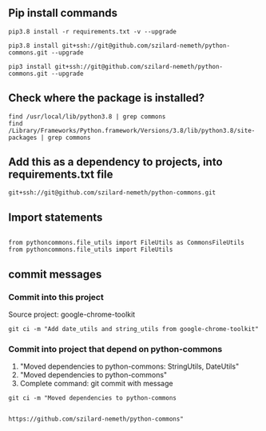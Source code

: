 

## Pip install commands
```
pip3.8 install -r requirements.txt -v --upgrade

pip3.8 install git+ssh://git@github.com/szilard-nemeth/python-commons.git --upgrade

pip3 install git+ssh://git@github.com/szilard-nemeth/python-commons.git --upgrade
```



## Check where the package is installed?
```
find /usr/local/lib/python3.8 | grep commons
find /Library/Frameworks/Python.framework/Versions/3.8/lib/python3.8/site-packages | grep commons
```

## Add this as a dependency to projects, into requirements.txt file
```
git+ssh://git@github.com/szilard-nemeth/python-commons.git
```


## Import statements
```

from pythoncommons.file_utils import FileUtils as CommonsFileUtils
from pythoncommons.file_utils import FileUtils
```


## commit messages

### Commit into this project
Source project: google-chrome-toolkit
```
git ci -m "Add date_utils and string_utils from google-chrome-toolkit"
```

### Commit into project that depend on python-commons
1. "Moved dependencies to python-commons: StringUtils, DateUtils"
2. "Moved dependencies to python-commons"
3. Complete command: git commit with message
```
git ci -m "Moved dependencies to python-commons


https://github.com/szilard-nemeth/python-commons"
```
